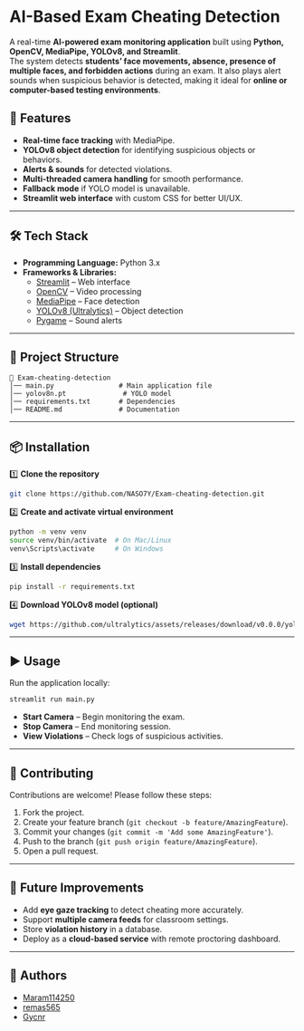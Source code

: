 # AI-Based Exam Cheating Detection

A real-time **AI-powered exam monitoring application** built using **Python, OpenCV, MediaPipe, YOLOv8, and Streamlit**.  
The system detects **students’ face movements, absence, presence of multiple faces, and forbidden actions** during an exam. It also plays alert sounds when suspicious behavior is detected, making it ideal for **online or computer-based testing environments**.  

## 🚀 Features  

- **Real-time face tracking** with MediaPipe.  
- **YOLOv8 object detection** for identifying suspicious objects or behaviors.  
- **Alerts & sounds** for detected violations.  
- **Multi-threaded camera handling** for smooth performance.  
- **Fallback mode** if YOLO model is unavailable.  
- **Streamlit web interface** with custom CSS for better UI/UX.  

---

## 🛠️ Tech Stack  

- **Programming Language:** Python 3.x  
- **Frameworks & Libraries:**  
  - [Streamlit](https://streamlit.io/) – Web interface  
  - [OpenCV](https://opencv.org/) – Video processing  
  - [MediaPipe](https://developers.google.com/mediapipe) – Face detection  
  - [YOLOv8 (Ultralytics)](https://github.com/ultralytics/ultralytics) – Object detection  
  - [Pygame](https://www.pygame.org/) – Sound alerts  

---

## 📂 Project Structure  

```
📁 Exam-cheating-detection
│── main.py                # Main application file  
│── yolov8n.pt              # YOLO model 
│── requirements.txt       # Dependencies  
│── README.md              # Documentation  
```

---

## 📦 Installation  

1️⃣ **Clone the repository**  
```bash
git clone https://github.com/NASO7Y/Exam-cheating-detection.git
```

2️⃣ **Create and activate virtual environment**  
```bash
python -m venv venv
source venv/bin/activate  # On Mac/Linux
venv\Scripts\activate     # On Windows
```

3️⃣ **Install dependencies**  
```bash
pip install -r requirements.txt
```

4️⃣ **Download YOLOv8 model (optional)**  
```bash
wget https://github.com/ultralytics/assets/releases/download/v0.0.0/yolov8n.pt
```

---

## ▶️ Usage  

Run the application locally:  
```bash
streamlit run main.py
```

- **Start Camera** – Begin monitoring the exam.  
- **Stop Camera** – End monitoring session.  
- **View Violations** – Check logs of suspicious activities.  

---

## 🤝 Contributing

Contributions are welcome! Please follow these steps:

1. Fork the project.
2. Create your feature branch (`git checkout -b feature/AmazingFeature`).
3. Commit your changes (`git commit -m 'Add some AmazingFeature'`).
4. Push to the branch (`git push origin feature/AmazingFeature`).
5. Open a pull request.


---

## 📌 Future Improvements  

- Add **eye gaze tracking** to detect cheating more accurately.  
- Support **multiple camera feeds** for classroom settings.  
- Store **violation history** in a database.  
- Deploy as a **cloud-based service** with remote proctoring dashboard.  


---

## 👥 Authors

- [Maram114250](https://github.com/Maram114250)  
- [remas565](https://github.com/remas565)
- [Gycnr](https://github.com/Gycnr)


